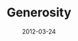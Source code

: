---
layout: message
category: message
series: "Game Changers"
title: "Generosity "
date: 2012-03-24
message_id: 719
---